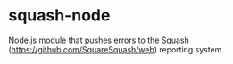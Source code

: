 squash-node
==============

Node.js module that pushes errors to the Squash (https://github.com/SquareSquash/web) reporting system. 

